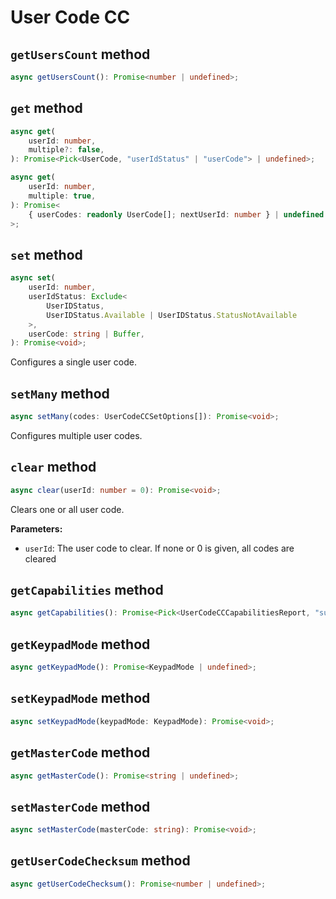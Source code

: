 # User Code CC

## `getUsersCount` method

```ts
async getUsersCount(): Promise<number | undefined>;
```

## `get` method

```ts
async get(
	userId: number,
	multiple?: false,
): Promise<Pick<UserCode, "userIdStatus" | "userCode"> | undefined>;

async get(
	userId: number,
	multiple: true,
): Promise<
	{ userCodes: readonly UserCode[]; nextUserId: number } | undefined
>;
```

## `set` method

```ts
async set(
	userId: number,
	userIdStatus: Exclude<
		UserIDStatus,
		UserIDStatus.Available | UserIDStatus.StatusNotAvailable
	>,
	userCode: string | Buffer,
): Promise<void>;
```

Configures a single user code.

## `setMany` method

```ts
async setMany(codes: UserCodeCCSetOptions[]): Promise<void>;
```

Configures multiple user codes.

## `clear` method

```ts
async clear(userId: number = 0): Promise<void>;
```

Clears one or all user code.

**Parameters:**

-   `userId`: The user code to clear. If none or 0 is given, all codes are cleared

## `getCapabilities` method

```ts
async getCapabilities(): Promise<Pick<UserCodeCCCapabilitiesReport, "supportsMasterCode" | "supportsMasterCodeDeactivation" | "supportsUserCodeChecksum" | "supportsMultipleUserCodeReport" | "supportsMultipleUserCodeSet" | "supportedUserIDStatuses" | "supportedKeypadModes" | "supportedASCIIChars"> | undefined>;
```

## `getKeypadMode` method

```ts
async getKeypadMode(): Promise<KeypadMode | undefined>;
```

## `setKeypadMode` method

```ts
async setKeypadMode(keypadMode: KeypadMode): Promise<void>;
```

## `getMasterCode` method

```ts
async getMasterCode(): Promise<string | undefined>;
```

## `setMasterCode` method

```ts
async setMasterCode(masterCode: string): Promise<void>;
```

## `getUserCodeChecksum` method

```ts
async getUserCodeChecksum(): Promise<number | undefined>;
```
